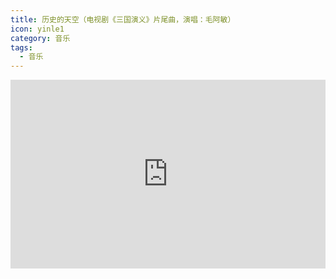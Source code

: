 ```yaml
---
title: 历史的天空（电视剧《三国演义》片尾曲，演唱：毛阿敏）
icon: yinle1
category: 音乐
tags:
  - 音乐
---
```


<div style="position: relative; padding: 30% 45%;">
<iframe style="position: absolute; width: 100%; height: 100%; left: 0; top: 0;" src="https://player.bilibili.com/player.html?aid=66427317&bvid=BV1C441117Md&cid=115206567&page=1" frameborder="no" scrolling="no"></iframe>
</div>
